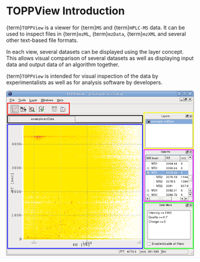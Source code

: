 TOPPView Introduction
=====================

{term}`TOPPView` is a viewer for {term}`MS` and {term}`HPLC-MS` data. It can be used to inspect files in {term}`mzML`,
{term}`mzData`, {term}`mzXML` and several other text-based file formats.

In each view, several datasets can be displayed using the layer concept. This allows visual comparison of several
datasets as well as displaying input data and output data of an algorithm together.

{term}`TOPPView` is intended for visual inspection of the data by experimentalists as well as for analysis software by
developers.

![TOPPView Parts](../../images/tutorials/topp/TOPPView_parts.png)
